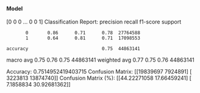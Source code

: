 #### Model
[0 0 0 ... 0 0 1]
Classification Report:
              precision    recall  f1-score   support

           0       0.86      0.71      0.78  27764588
           1       0.64      0.81      0.71  17098553

    accuracy                           0.75  44863141
   macro avg       0.75      0.76      0.75  44863141
weighted avg       0.77      0.75      0.76  44863141

Accuracy: 0.7514952419403715
Confusion Matrix:
[[19839697  7924891]
 [ 3223813 13874740]]
Confusion Matrix (%):
[[44.22271058 17.66459241]
 [ 7.1858834  30.92681362]]
